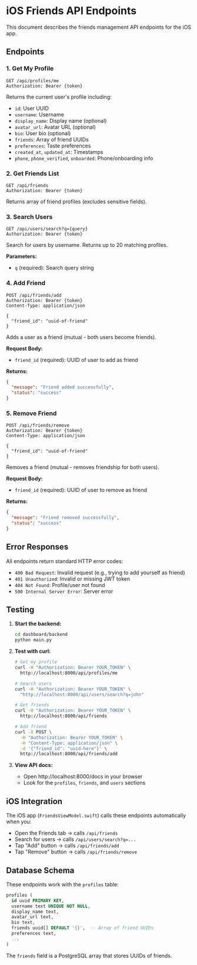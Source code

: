 # iOS Friends API Endpoints

This document describes the friends management API endpoints for the iOS app.

## Endpoints

### 1. Get My Profile
```
GET /api/profiles/me
Authorization: Bearer {token}
```

Returns the current user's profile including:
- `id`: User UUID
- `username`: Username
- `display_name`: Display name (optional)
- `avatar_url`: Avatar URL (optional)
- `bio`: User bio (optional)
- `friends`: Array of friend UUIDs
- `preferences`: Taste preferences
- `created_at`, `updated_at`: Timestamps
- `phone`, `phone_verified`, `onboarded`: Phone/onboarding info

### 2. Get Friends List
```
GET /api/friends
Authorization: Bearer {token}
```

Returns array of friend profiles (excludes sensitive fields).

### 3. Search Users
```
GET /api/users/search?q={query}
Authorization: Bearer {token}
```

Search for users by username. Returns up to 20 matching profiles.

**Parameters:**
- `q` (required): Search query string

### 4. Add Friend
```
POST /api/friends/add
Authorization: Bearer {token}
Content-Type: application/json

{
  "friend_id": "uuid-of-friend"
}
```

Adds a user as a friend (mutual - both users become friends).

**Request Body:**
- `friend_id` (required): UUID of user to add as friend

**Returns:**
```json
{
  "message": "Friend added successfully",
  "status": "success"
}
```

### 5. Remove Friend
```
POST /api/friends/remove
Authorization: Bearer {token}
Content-Type: application/json

{
  "friend_id": "uuid-of-friend"
}
```

Removes a friend (mutual - removes friendship for both users).

**Request Body:**
- `friend_id` (required): UUID of user to remove as friend

**Returns:**
```json
{
  "message": "Friend removed successfully",
  "status": "success"
}
```

## Error Responses

All endpoints return standard HTTP error codes:

- `400 Bad Request`: Invalid request (e.g., trying to add yourself as friend)
- `401 Unauthorized`: Invalid or missing JWT token
- `404 Not Found`: Profile/user not found
- `500 Internal Server Error`: Server error

## Testing

1. **Start the backend:**
   ```bash
   cd dashboard/backend
   python main.py
   ```

2. **Test with curl:**
   ```bash
   # Get my profile
   curl -H "Authorization: Bearer YOUR_TOKEN" \
     http://localhost:8000/api/profiles/me
   
   # Search users
   curl -H "Authorization: Bearer YOUR_TOKEN" \
     "http://localhost:8000/api/users/search?q=john"
   
   # Get friends
   curl -H "Authorization: Bearer YOUR_TOKEN" \
     http://localhost:8000/api/friends
   
   # Add friend
   curl -X POST \
     -H "Authorization: Bearer YOUR_TOKEN" \
     -H "Content-Type: application/json" \
     -d '{"friend_id": "uuid-here"}' \
     http://localhost:8000/api/friends/add
   ```

3. **View API docs:**
   - Open http://localhost:8000/docs in your browser
   - Look for the `profiles`, `friends`, and `users` sections

## iOS Integration

The iOS app (`FriendsViewModel.swift`) calls these endpoints automatically when you:
- Open the Friends tab → calls `/api/friends`
- Search for users → calls `/api/users/search?q=...`
- Tap "Add" button → calls `/api/friends/add`
- Tap "Remove" button → calls `/api/friends/remove`

## Database Schema

These endpoints work with the `profiles` table:
```sql
profiles (
  id uuid PRIMARY KEY,
  username text UNIQUE NOT NULL,
  display_name text,
  avatar_url text,
  bio text,
  friends uuid[] DEFAULT '{}',  -- Array of friend UUIDs
  preferences text,
  ...
)
```

The `friends` field is a PostgreSQL array that stores UUIDs of friends.
